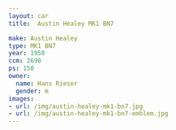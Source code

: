 ```yaml
---
layout: car
title:  Austin Healey MK1 BN7

make: Austin Healey
type: MK1 BN7
year: 1958
ccm: 2690
ps: 150
owner: 
  name: Hans Rieser
  gender: m
images:
- url: /img/austin-healey-mk1-bn7.jpg
- url: /img/austin-healey-mk1-bn7-emblem.jpg
---
```


